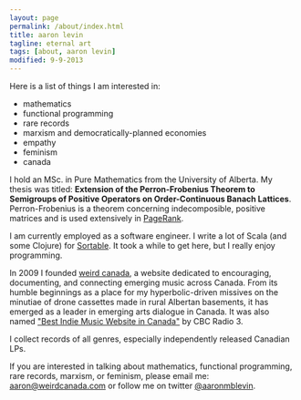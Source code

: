```yaml
---
layout: page
permalink: /about/index.html
title: aaron levin
tagline: eternal art
tags: [about, aaron levin]
modified: 9-9-2013
---
```


Here is a list of things I am interested in:

- mathematics
- functional programming
- rare records
- marxism and democratically-planned economies
- empathy
- feminism
- canada

I hold an MSc. in Pure Mathematics from the University of Alberta. My thesis was titled: **Extension of the Perron-Frobenius Theorem to Semigroups of Positive Operators on Order-Continuous Banach Lattices**. Perron-Frobenius is a theorem concerning indecomposible, positive matrices and is used extensively in [PageRank](http://en.wikipedia.org/wiki/PageRank).

I am currently employed as a software engineer. I write a lot of Scala (and some Clojure) for [Sortable](http://www.sortable.com). It took a while to get here, but I really enjoy programming.

In 2009 I founded [weird canada](http://weirdcanada.com), a website dedicated to encouraging, documenting, and connecting emerging music across Canada. From its humble beginnings as a place for my hyperbolic-driven missives on the minutiae of drone cassettes made in rural Albertan basements, it has  emerged as a leader in emerging arts dialogue in Canada. It was also named ["Best Indie Music Website in Canada"](http://music.cbc.ca/#/blogs/2011/3/Edmontons-Weird-Canada-named-Best-Canadian-Music-Site) by CBC Radio 3.

I collect records of all genres, especially independently released Canadian LPs.

If you are interested in talking about mathematics, functional programming, rare records, marxism, or feminism, please email me: aaron@weirdcanada.com or follow me on twitter [@aaronmblevin](http://twitter.com/aaronmblevin).
